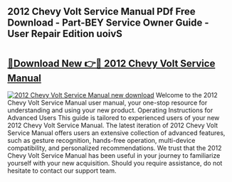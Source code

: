 ## 2012 Chevy Volt Service Manual PDf Free Download - Part-BEY Service Owner Guide - User Repair Edition uoivS

# <h2><a href="http://bc3284.oget.top/?id=2012+Chevy+Volt+Service+Manual">🔗Download New 👉🔴 2012 Chevy Volt Service Manual</a></h2>

[![2012 Chevy Volt Service Manual new download](https://i.imgur.com/5g1atiW.png)](http://bc3284.oget.top/?id=2012+Chevy+Volt+Service+Manual)
Welcome to the 2012 Chevy Volt Service Manual user manual, your one-stop resource for understanding and using your new product. Operating Instructions for Advanced Users This guide is tailored to experienced users of your new 2012 Chevy Volt Service Manual. The latest iteration of 2012 Chevy Volt Service Manual offers users an extensive collection of advanced features, such as gesture recognition, hands-free operation, multi-device compatibility, and personalized recommendations. We trust that the 2012 Chevy Volt Service Manual has been useful in your journey to familiarize yourself with your new acquisition. Should you require assistance, do not hesitate to contact our support team.
